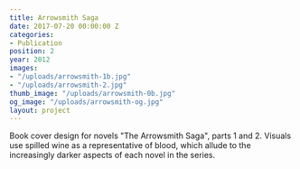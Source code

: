 ```yaml
---
title: Arrowsmith Saga
date: 2017-07-20 00:00:00 Z
categories:
- Publication
position: 2
year: 2012
images:
- "/uploads/arrowsmith-1b.jpg"
- "/uploads/arrowsmith-2.jpg"
thumb_image: "/uploads/arrowsmith-0b.jpg"
og_image: "/uploads/arrowsmith-og.jpg"
layout: project
---
```


Book cover design for novels "The Arrowsmith Saga", parts 1 and 2. Visuals use spilled wine as a representative of blood, which allude to the increasingly darker aspects of each novel in the series.
